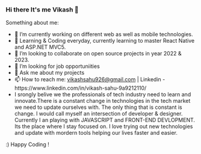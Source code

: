 <h3>Hi there It's me Vikash 👋 </h3>

<p>Something about me:</p>

<ul>
  <li>🔭 I’m currently working on different web as well as mobile technologies. </li>
  <li>🌱 Learning & Coding everyday, currently learning to master React Native and ASP.NET MVC5.</li>
  <li>👯 I’m looking to collaborate on open source projects in year 2022 & 2023.</li>
  <li>🤔 I’m looking for job opportuniities</li>
  <li>💬 Ask me about my projects</li>
  <li>📫 How to reach me:  <a href="mailto:vikashsahu926@gmail.com?subject=Mail">vikashsahu926@gmail.com</a>  | Linkedin - https://www.linkedin.com/in/vikash-sahu-9a9212110/</li>
  <li>I srongly belive we the professionals of tech industry need to learn and innovate.There is a constant change in technologies in the tech market we need to update ourselves with. The only thing that is constant is change. I would call myself an intersection of developer & designer. Currently I an playing with JAVASCRIPT and FRONT-END DEVLOPMENT. Its the place where I stay focused on. I love trying out new technologies and update with mordern tools helping our lives faster and easier.</li>
</ul>

<p>:) Happy Coding !</p>
































